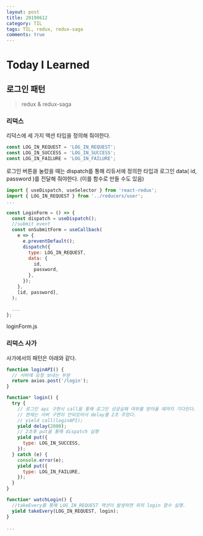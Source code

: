 ```yaml
---
layout: post
title: 20190612
category: TIL
tags: TIL, redux, redux-saga
comments: true
---
```


# Today I Learned

## 로그인 패턴

> redux & redux-saga

### 리덕스

리덕스에 세 가지 액션 타입을 정의해 줘야한다.

```javascript
const LOG_IN_REQUEST = 'LOG_IN_REQUEST';
const LOG_IN_SUCCESS = 'LOG_IN_SUCCESS';
const LOG_IN_FAILURE = 'LOG_IN_FAILURE';
```

로그인 버튼을 눌렀을 때는 dispatch를 통해 리듀서에 정의한 타입과 로그인 data( id, password )를 전달해 줘야한다. (이를 함수로 만들 수도 있음)

```javascript
import { useDispatch, useSelector } from 'react-redux';
import { LOG_IN_REQUEST } from '../reducers/user';
...

const LoginForm = () => {
  const dispatch = useDispatch();
  //submit event
  const onSubmitForm = useCallback(
    e => {
      e.preventDefault();
      dispatch({
        type: LOG_IN_REQUEST,
        data: {
          id,
          password,
        },
      });
    },
    [id, password],
  );

  ...
};

```

loginForm.js



### 리덕스 사가

사가에서의 패턴은 아래와 같다.

```javascript
function loginAPI() {
  // 서버에 요청 보내는 부분
  return axios.post('/login');
}

function* login() {
  try {
    // 로그인 api 구현시 call을 통해 로그인 성공실패 여부를 받아올 때까지 기다린다.
    // 현재는 서버 구현이 안되있어서 delay를 2초 주었다.
    // yield call(loginAPI);
    yield delay(2000);
    // 2초후 put을 통해 dispatch 실행
    yield put({
      type: LOG_IN_SUCCESS,
    });
  } catch (e) {
    console.error(e);
    yield put({
      type: LOG_IN_FAILURE,
    });
  }
}

function* watchLogin() {
  //takeEvery를 통해 LOG_IN_REQUEST 액션이 발생하면 위의 login 함수 실행.
  yield takeEvery(LOG_IN_REQUEST, login);
}

...
```

